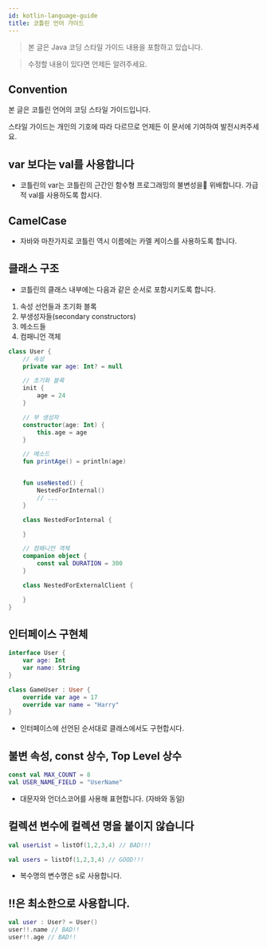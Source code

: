 ```yaml
---
id: kotlin-language-guide
title: 코틀린 언어 가이드
---
```


> 본 글은 Java 코딩 스타일 가이드 내용을 포함하고 있습니다.

> 수정할 내용이 있다면 언제든 알려주세요.

## Convention

본 글은 코틀린 언어의 코딩 스타일 가이드입니다.

스타일 가이드는 개인의 기호에 따라 다르므로 언제든 이 문서에 기여하여 발전시켜주세요.

## var 보다는 val를 사용합니다

- 코틀린의 var는 코틀린의 근간인 함수형 프로그래밍의 불변성을 위배합니다. 가급적 val를 사용하도록 합시다.

## CamelCase

- 자바와 마찬가지로 코틀린 역시 이름에는 카멜 케이스를 사용하도록 합니다.

## 클래스 구조

- 코틀린의 클래스 내부에는 다음과 같은 순서로 포함시키도록 합니다.

1. 속성 선언들과 초기화 블록
2. 부생성자들(secondary constructors)
3. 메소드들
4. 컴패니언 객체

```kotlin
class User {
    // 속성
    private var age: Int? = null

    // 초기화 블록
    init {
        age = 24
    }

    // 부 생성자
    constructor(age: Int) {
        this.age = age
    }

    // 메소드
    fun printAge() = println(age)


    fun useNested() {
        NestedForInternal()
        // ...
    }

    class NestedForInternal {

    }

    // 컴패니언 객체
    companion object {
        const val DURATION = 300
    }

    class NestedForExternalClient {

    }
}
```

## 인터페이스 구현체

```kotlin
interface User {
    var age: Int
    var name: String
}

class GameUser : User {
    override var age = 17
    override var name = "Harry"
}
```

- 인터페이스에 선언된 순서대로 클래스에서도 구현합시다.

## 불변 속성, const 상수, Top Level 상수

```kotlin
const val MAX_COUNT = 8
val USER_NAME_FIELD = "UserName"
```

- 대문자와 언더스코어를 사용해 표현합니다. (자바와 동일)

## 컬렉션 변수에 컬렉션 명을 붙이지 않습니다

```kotlin
val userList = listOf(1,2,3,4) // BAD!!!

val users = listOf(1,2,3,4) // GOOD!!!
```

- 복수명의 변수명은 s로 사용합니다.

## !!은 최소한으로 사용합니다.

```kotlin
val user : User? = User()
user!!.name // BAD!!
user!!.age // BAD!!
```